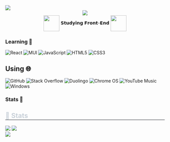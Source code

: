 <img src="https://capsule-render.vercel.app/api?type=waving&color=1f96e0&height=150&section=header" />

<div align="center">

  <img src="https://capsule-render.vercel.app/api?type=venom&height=300&color=gradient&text=Hoa76's%20Github&animation=fadeIn&fontColor=AF9BEF">

  <a href="https://www.youtube.com/watch?v=dQw4w9WgXcQ" target="_blank">
  </a>
</div>

<div align="center">
  <img src="https://media1.giphy.com/media/v1.Y2lkPTc5MGI3NjExMnN3M3E4bzlvcGExNjkzNHFmcjN0b3RjMGF2Zm5jZ2Q3cTIwbXB1NyZlcD12MV9pbnRlcm5hbF9naWZfYnlfaWQmY3Q9cw/y9R0QRUkLOq8oJSbAe/200w.webp" weight="50" height="50" align="center">
  𝗦𝘁𝘂𝗱𝘆𝗶𝗻𝗴 𝗙𝗿𝗼𝗻𝘁-𝗘𝗻𝗱
  <img src="https://media1.giphy.com/media/v1.Y2lkPTc5MGI3NjExMnN3M3E4bzlvcGExNjkzNHFmcjN0b3RjMGF2Zm5jZ2Q3cTIwbXB1NyZlcD12MV9pbnRlcm5hbF9naWZfYnlfaWQmY3Q9cw/y9R0QRUkLOq8oJSbAe/200w.webp" weight="50" height="50" align="center">
</div>

### Learning 📖<br>
![React](https://img.shields.io/badge/react-%2320232a.svg?style=for-the-badge&logo=react&logoColor=%2361DAFB)
![MUI](https://img.shields.io/badge/MUI-%230081CB.svg?style=for-the-badge&logo=mui&logoColor=white)
![JavaScript](https://img.shields.io/badge/javascript-%23323330.svg?style=for-the-badge&logo=javascript&logoColor=%23F7DF1E)
![HTML5](https://img.shields.io/badge/html5-%23E34F26.svg?style=for-the-badge&logo=html5&logoColor=white)
![CSS3](https://img.shields.io/badge/css3-%231572B6.svg?style=for-the-badge&logo=css3&logoColor=white)

## Using 🌐<br>
![GitHub](https://img.shields.io/badge/github-%23121011.svg?style=for-the-badge&logo=github&logoColor=white)
![Stack Overflow](https://img.shields.io/badge/-Stackoverflow-FE7A16?style=for-the-badge&logo=stack-overflow&logoColor=white)
![Duolingo](https://img.shields.io/badge/Duolingo-%234DC730.svg?style=for-the-badge&logo=Duolingo&logoColor=white)
![Chrome OS](https://img.shields.io/badge/chrome%20os-3d89fc?style=for-the-badge&logo=google%20chrome&logoColor=white)
![YouTube Music](https://img.shields.io/badge/YouTube_Music-FF0000?style=for-the-badge&logo=youtube-music&logoColor=white)
![Windows](https://img.shields.io/badge/Windows-0078D6?style=for-the-badge&logo=windows&logoColor=white)

### Stats 🏅<br>
<div style="text-align: left;"> 
    <h2 style="border-bottom: 1px solid #21262d; color: #c9d1d9;"> 🏅 Stats </h2> <div style="text-align: left;"> <img src="https://github-readme-stats.vercel.app/api?username=Podk76&bg_color=60,ffaf7a,e576d1&title_color=0008ff&text_color=0008ff"
         /> <img src="https://github-readme-stats.vercel.app/api/top-langs/?username=Podk76&layout=compact&bg_color=60,ffaf7a,e576d1&title_color=0008ff&text_color=0008ff"
           /> </div> 
    </div>

<img src="https://capsule-render.vercel.app/api?type=waving&color=1f96e0&height=150&section=footer" />
